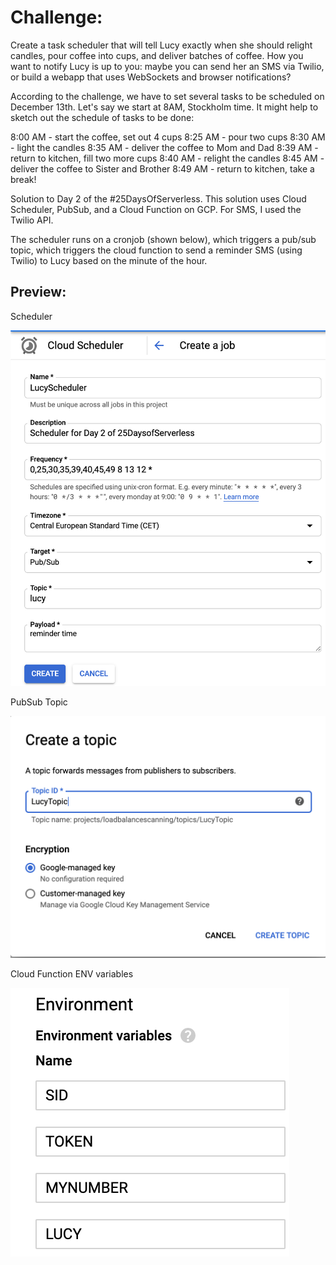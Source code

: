 # Challenge:
Create a task scheduler that will tell Lucy exactly when she should relight candles, pour coffee into cups, and deliver batches of coffee. How you want to notify Lucy is up to you: maybe you can send her an SMS via Twilio, or build a webapp that uses WebSockets and browser notifications?

According to the challenge, we have to set several tasks to be scheduled on December 13th. Let's say we start at 8AM, Stockholm time. It might help to sketch out the schedule of tasks to be done:

8:00 AM - start the coffee, set out 4 cups
8:25 AM - pour two cups
8:30 AM - light the candles
8:35 AM - deliver the coffee to Mom and Dad
8:39 AM - return to kitchen, fill two more cups
8:40 AM - relight the candles
8:45 AM - deliver the coffee to Sister and Brother
8:49 AM - return to kitchen, take a break!

Solution to Day 2 of the #25DaysOfServerless. This solution uses Cloud Scheduler, PubSub, and a Cloud Function on GCP. For SMS, I used the Twilio API.

The scheduler runs on a cronjob (shown below), which triggers a pub/sub topic, which triggers the cloud function to send a reminder SMS (using Twilio) to Lucy based on the minute of the hour.

## Preview:

Scheduler

![alt text](scheduler.png)

PubSub Topic

![alt text](topic.png)

Cloud Function ENV variables

![alt text](variables.png)
